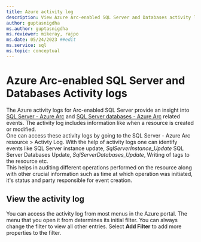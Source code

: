 ```yaml
---
title: Azure activity log
description: View Azure Arc-enabled SQL Server and Databases activity log
author: guptasnigdha
ms.author: guptasnigdha
ms.reviewer: mikeray, rajpo
ms.date: 05/24/2023 ##edit
ms.service: sql
ms.topic: conceptual
---
```


# Azure Arc-enabled SQL Server and Databases Activity logs

The Azure activity logs for Arc-enabled SQL Server provide an insight into [SQL Server - Azure Arc](overview.md) and [SQL Server databases - Azure Arc](view-databases.md) related events. The activity log includes information like when a resource is created or modified. </br>
One can access these activity logs by going to the SQL Server - Azure Arc resource > Activty Log. With the help of activity logs one can identify events like SQL Server instance update, *SqlServerInstance_Update* SQL Server Databases Update, *SqlServerDatabases_Update*, Writing of tags to the resource etc.<br>
This helps in auditing different operations performed on the resource along with other crucial information such as time at which operation was initiated, it's status and party responsible for event creation. 

## View the activity log
You can access the activity log from most menus in the Azure portal. The menu that you open it from determines its initial filter. You can always change the filter to view all other entries. Select **Add Filter** to add more properties to the filter.

